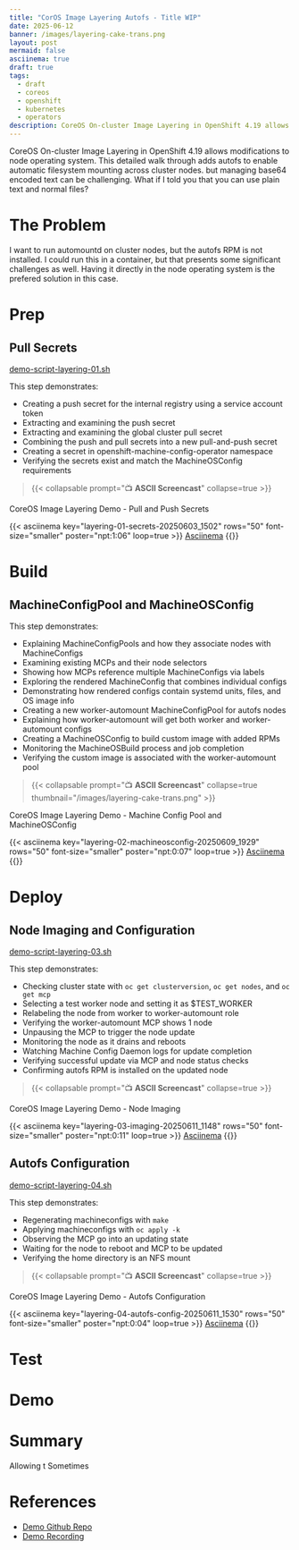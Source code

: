 ```yaml
---
title: "CorOS Image Layering Autofs - Title WIP"
date: 2025-06-12
banner: /images/layering-cake-trans.png
layout: post
mermaid: false
asciinema: true
draft: true
tags:
  - draft
  - coreos
  - openshift
  - kubernetes
  - operators
description: CoreOS On-cluster Image Layering in OpenShift 4.19 allows modifications to node operating system. This detailed walk through adds autofs to enable automatic filesystem mounting across cluster nodes.
---
```


CoreOS On-cluster Image Layering in OpenShift 4.19 allows modifications to node operating system. This detailed walk through adds autofs to enable automatic filesystem mounting across cluster nodes.
but managing base64 encoded text can be challenging. What if I told you that you can use plain text and normal files?

<!--more-->

# The Problem
I want to run automountd on cluster nodes, but the autofs RPM is not installed. I could run this in a container, but that presents some significant challenges as well. Having it directly in the node operating system is the prefered solution in this case.

# Prep

## Pull Secrets

[demo-script-layering-01.sh](demo-script-layering-01.sh)

This step demonstrates:
* Creating a push secret for the internal registry using a service account token
* Extracting and examining the push secret
* Extracting and examining the global cluster pull secret 
* Combining the push and pull secrets into a new pull-and-push secret
* Creating a secret in openshift-machine-config-operator namespace
* Verifying the secrets exist and match the MachineOSConfig requirements


> {{< collapsable prompt="📺 **ASCII Screencast**" collapse=true >}}
  <p>CoreOS Image Layering Demo - Pull and Push Secrets</p>
  {{< asciinema key="layering-01-secrets-20250603_1502" rows="50" font-size="smaller" poster="npt:1:06" loop=true >}}
  <a href=https://asciinema.org/a/721881>Asciinema</a>
  {{</collapsable>}}


# Build

## MachineConfigPool and MachineOSConfig

This step demonstrates:
* Explaining MachineConfigPools and how they associate nodes with MachineConfigs
* Examining existing MCPs and their node selectors
* Showing how MCPs reference multiple MachineConfigs via labels
* Exploring the rendered MachineConfig that combines individual configs
* Demonstrating how rendered configs contain systemd units, files, and OS image info
* Creating a new worker-automount MachineConfigPool for autofs nodes
* Explaining how worker-automount will get both worker and worker-automount configs
* Creating a MachineOSConfig to build custom image with added RPMs
* Monitoring the MachineOSBuild process and job completion
* Verifying the custom image is associated with the worker-automount pool


> {{< collapsable prompt="📺 **ASCII Screencast**" collapse=true thumbnail="/images/layering-cake-trans.png" >}}
  <p>CoreOS Image Layering Demo - Machine Config Pool and MachineOSConfig</p>
  {{< asciinema key="layering-02-machineosconfig-20250609_1929" rows="50" font-size="smaller" poster="npt:0:07" loop=true >}}
  <a href=https://asciinema.org/a/722700>Asciinema</a>
  {{</collapsable>}}


# Deploy
## Node Imaging and Configuration

[demo-script-layering-03.sh](demo-script-layering-03.sh)

This step demonstrates:
* Checking cluster state with `oc get clusterversion`, `oc get nodes`, and `oc get mcp`
* Selecting a test worker node and setting it as $TEST_WORKER
* Relabeling the node from worker to worker-automount role
* Verifying the worker-automount MCP shows 1 node
* Unpausing the MCP to trigger the node update
* Monitoring the node as it drains and reboots
* Watching Machine Config Daemon logs for update completion
* Verifying successful update via MCP and node status checks
* Confirming autofs RPM is installed on the updated node


> {{< collapsable prompt="📺 **ASCII Screencast**" collapse=true >}}
  <p>CoreOS Image Layering Demo - Node Imaging</p>
  {{< asciinema key="layering-03-imaging-20250611_1148" rows="50" font-size="smaller" poster="npt:0:11" loop=true >}}
  <a href=https://asciinema.org/a/722913>Asciinema</a>
  {{</collapsable>}}


## Autofs Configuration

[demo-script-layering-04.sh](demo-script-layering-04.sh)

This step demonstrates:
* Regenerating machineconfigs with `make`
* Applying machineconfigs with `oc apply -k`
* Observing the MCP go into an updating state
* Waiting for the node to reboot and MCP to be updated
* Verifying the home directory is an NFS mount

> {{< collapsable prompt="📺 **ASCII Screencast**" collapse=true >}}
  <p>CoreOS Image Layering Demo - Autofs Configuration</p>
  {{< asciinema key="layering-04-autofs-config-20250611_1530" rows="50" font-size="smaller" poster="npt:0:04" loop=true >}}
  <a href=https://asciinema.org/a/722936>Asciinema</a>
  {{</collapsable>}}

# Test

# Demo 

# Summary

Allowing t
Sometimes 

# References

* [Demo Github Repo][1]
* [Demo Recording][2]

[1]: <https://github.com/dlbewley/demo-autofs> "Demo Github Repo"
[2]: <https://asciinema.org/a/721881> "Asciinema Demo Recording"
